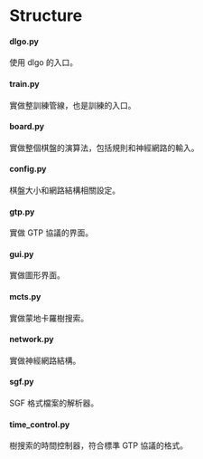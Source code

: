 # Structure

#### dlgo.py

使用 dlgo 的入口。

#### train.py

實做整訓練管線，也是訓練的入口。

#### board.py

實做整個棋盤的演算法，包括規則和神經網路的輸入。

#### config.py

棋盤大小和網路結構相關設定。

#### gtp.py

實做 GTP 協議的界面。

#### gui.py

實做圖形界面。

#### mcts.py

實做蒙地卡羅樹搜索。

#### network.py

實做神經網路結構。

#### sgf.py

SGF 格式檔案的解析器。

#### time_control.py

樹搜索的時間控制器，符合標準 GTP 協議的格式。
